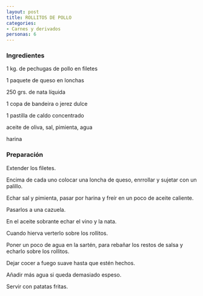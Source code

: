 ```yaml
---
layout: post
title: ROLLITOS DE POLLO
categories:
- Carnes y derivados
personas: 6 
---
```

<h3>Ingredientes</h3>
1 kg. de pechugas de pollo en filetes

1 paquete de queso en lonchas

250 grs. de nata líquida

1 copa de bandeira o jerez dulce

1 pastilla de caldo concentrado

aceite de oliva, sal, pimienta, agua

harina

<h3>Preparación</h3>
Extender los filetes.

Encima de cada uno colocar una loncha de queso, enrrollar y sujetar con un palillo.

Echar sal y pimienta, pasar por harina y freír en un poco de aceite caliente.

Pasarlos a una cazuela.

En el aceite sobrante echar el vino y la nata.

Cuando hierva verterlo sobre los rollitos.

Poner un poco de agua en la sartén, para rebañar los restos de salsa y echarlo sobre los rollitos.

Dejar cocer a fuego suave hasta que estén hechos.

Añadir más agua si queda demasiado espeso.

Servir con patatas fritas.

